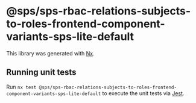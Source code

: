 # @sps/sps-rbac-relations-subjects-to-roles-frontend-component-variants-sps-lite-default

This library was generated with [Nx](https://nx.dev).

## Running unit tests

Run `nx test @sps/sps-rbac-relations-subjects-to-roles-frontend-component-variants-sps-lite-default` to execute the unit tests via [Jest](https://jestjs.io).
